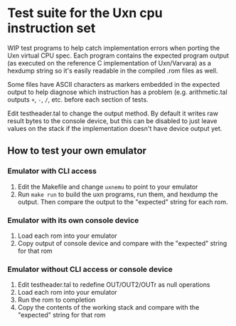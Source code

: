 # Test suite for the Uxn cpu instruction set

WIP test programs to help catch implementation errors when porting the Uxn virtual CPU spec. Each program contains the expected program output (as executed on the reference C implementation of Uxn/Varvara) as a hexdump string so it's easily readable in the compiled .rom files as well.

Some files have ASCII characters as markers embedded in the expected output to help diagnose which instruction has a problem (e.g. arithmetic.tal outputs `+`, `-`, `/`, etc. before each section of tests.

Edit testheader.tal to change the output method. By default it writes raw result bytes to the console device, but this can be disabled to just leave values on the stack if the implementation doesn't have device output yet.

## How to test your own emulator

### Emulator with CLI access
1. Edit the Makefile and change `uxnemu` to point to your emulator
2. Run `make run` to build the uxn programs, run them, and hexdump the output. Then compare the output to the "expected" string for each rom.

### Emulator with its own console device
1. Load each rom into your emulator
2. Copy output of console device and compare with the "expected" string for that rom

### Emulator without CLI access or console device
1. Edit testheader.tal to redefine OUT/OUT2/OUTr as null operations
2. Load each rom into your emulator
3. Run the rom to completion
4. Copy the contents of the working stack and compare with the "expected" string for that rom
